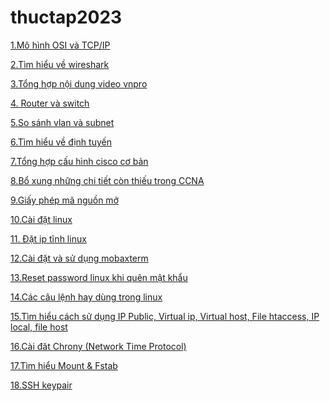 # thuctap2023
[1.Mô hình OSI và TCP/IP ](https://github.com/thanhquang99/thuctap2023/blob/main/thuctap/OSIvaTCPIP/osivatcpipnew.md)

[2.Tìm hiểu về wireshark](https://github.com/thanhquang99/thuctap2023/blob/main/thuctap/OSIvaTCPIP/wireshark.md)

[3.Tổng hợp nội dung video vnpro ](https://github.com/thanhquang99/thuctap2023/blob/main/thuctap/tim-hieu-dinh-tuyen/videovnpro.md)

[4. Router và switch ](https://github.com/thanhquang99/thuctap2023/blob/main/thuctap/tim-hieu-dinh-tuyen/routervaswitch.md)

[5.So sánh vlan và subnet ](https://github.com/thanhquang99/thuctap2023/blob/main/thuctap/tim-hieu-dinh-tuyen/vlan-and-subnet.md)

[6.Tìm hiểu về định tuyến](https://github.com/thanhquang99/thuctap2023/blob/main/thuctap/tim-hieu-dinh-tuyen/thuat-toan-dinh-tuyen.md)

[7.Tổng hợp cấu hình cisco cơ bản](https://github.com/thanhquang99/thuctap2023/blob/main/thuctap/tim-hieu-dinh-tuyen/tong-hop-cau-hinh-cisco-co-ban.md)

[8.Bổ xung những chi tiết còn thiếu trong CCNA](https://github.com/thanhquang99/thuctap2023/blob/main/thuctap/bo-xung-ccna/boxung.md)

[9.Giấy phép mã nguồn mở](https://github.com/thanhquang99/thuctap2023/blob/main/thuctap/linux/giayphepmanguonmo.md)

[10.Cài đặt linux](https://github.com/thanhquang99/thuctap2023/blob/main/thuctap/linux/caidatlinux.md)

[11. Đặt ip tĩnh linux](https://github.com/thanhquang99/thuctap2023/blob/main/thuctap/linux/iptinh.md)

[12.Cài đặt và sử dụng mobaxterm](https://github.com/thanhquang99/thuctap2023/blob/main/thuctap/linux/mobaxterm.md)

[13.Reset password linux khi quên mật khẩu](https://github.com/thanhquang99/thuctap2023/blob/main/thuctap/linux/reset-password-linux.md)

[14.Các câu lệnh hay dùng trong linux](https://github.com/thanhquang99/thuctap2023/blob/main/thuctap/linux/caulenhhaydung.md)


[15.Tìm hiểu cách sử dụng IP Public, Virtual ip, Virtual host, File htaccess, IP local, file host](https://github.com/thanhquang99/thuctap2023/blob/main/thuctap/linux/Timhieuveip.md)

[16.Cài đăt Chrony (Network Time Protocol)](https://github.com/thanhquang99/thuctap2023/blob/main/thuctap/linux/chrony.md)

[17.Tìm hiểu Mount & Fstab](https://github.com/thanhquang99/thuctap2023/blob/main/thuctap/linux/mount.md)

[18.SSH keypair](https://github.com/thanhquang99/thuctap2023/blob/main/thuctap/linux/sshkeypair.md)

[]()

[]()

[]()

[]()









